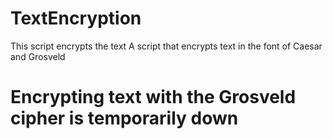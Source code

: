 # TextEncryption
This script encrypts the text
A script that encrypts text in the font of Caesar and Grosveld
# Encrypting text with the Grosveld cipher is temporarily down
